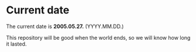 # Current date

The current date is **2005.05.27.** (YYYY.MM.DD.)

This repository will be good when the world ends, so we will know how long it lasted.